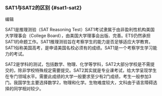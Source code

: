 ### SAT1与SAT2的区别 {#sat1-sat2}

编辑

SAT1是推理测验（SAT Reasoning Test）SAT1考试隶属于由非盈利性机构美国大学理事会（College Board），由美国大学理事会出版、完善。ETS仍然承担SAT1的命题工作。SAT1推理测验旨在考察学生的能力是否足够适应大学教育。SAT1俗称美国高考，是申请美国名校必须有的成绩。SAT1是一个考察学生学习能力的考试。

SAT2是学科的测试，包括数学、物理、化学等学科，SAT2大部分学校是不需提交的，除非学校特殊规定需要提交。SAT2其实就是专业课考试，给大学呈现学生在专门领域水平。需要此成绩的大学一般要求至少有2门成绩，考生一般参加3门。我国学生主要选择数学2，物理和化学。生物难度较大，文科由于语言障碍选择的同学相对较少。